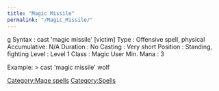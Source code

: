 ```yaml
---
title: "Magic Missile"
permalink: "/Magic_Missile/"
---
```


<nowiki>g Syntax : cast 'magic missile' \[victim\] Type : Offensive
spell, physical Accumulative: N/A Duration : No Casting : Very short
Position : Standing, fighting Level : Level 1 Class : Magic User Min.
Mana : 3

</pre>

Example: \> cast 'magic missile' wolf

[Category:Mage spells](Category:Mage_spells "wikilink")
[Category:Spells](Category:Spells "wikilink")
